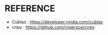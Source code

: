# REFERENCE
- Cublas : https://developer.nvidia.com/cublas
- cnpy : https://github.com/rogersce/cnpy